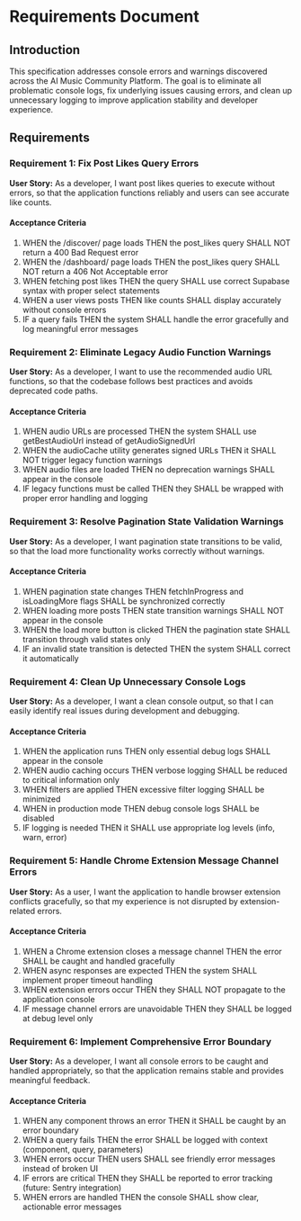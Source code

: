 # Requirements Document

## Introduction

This specification addresses console errors and warnings discovered across the AI Music Community Platform. The goal is to eliminate all problematic console logs, fix underlying issues causing errors, and clean up unnecessary logging to improve application stability and developer experience.

## Requirements

### Requirement 1: Fix Post Likes Query Errors

**User Story:** As a developer, I want post likes queries to execute without errors, so that the application functions reliably and users can see accurate like counts.

#### Acceptance Criteria

1. WHEN the /discover/ page loads THEN the post_likes query SHALL NOT return a 400 Bad Request error
2. WHEN the /dashboard/ page loads THEN the post_likes query SHALL NOT return a 406 Not Acceptable error
3. WHEN fetching post likes THEN the query SHALL use correct Supabase syntax with proper select statements
4. WHEN a user views posts THEN like counts SHALL display accurately without console errors
5. IF a query fails THEN the system SHALL handle the error gracefully and log meaningful error messages

### Requirement 2: Eliminate Legacy Audio Function Warnings

**User Story:** As a developer, I want to use the recommended audio URL functions, so that the codebase follows best practices and avoids deprecated code paths.

#### Acceptance Criteria

1. WHEN audio URLs are processed THEN the system SHALL use getBestAudioUrl instead of getAudioSignedUrl
2. WHEN the audioCache utility generates signed URLs THEN it SHALL NOT trigger legacy function warnings
3. WHEN audio files are loaded THEN no deprecation warnings SHALL appear in the console
4. IF legacy functions must be called THEN they SHALL be wrapped with proper error handling and logging

### Requirement 3: Resolve Pagination State Validation Warnings

**User Story:** As a developer, I want pagination state transitions to be valid, so that the load more functionality works correctly without warnings.

#### Acceptance Criteria

1. WHEN pagination state changes THEN fetchInProgress and isLoadingMore flags SHALL be synchronized correctly
2. WHEN loading more posts THEN state transition warnings SHALL NOT appear in the console
3. WHEN the load more button is clicked THEN the pagination state SHALL transition through valid states only
4. IF an invalid state transition is detected THEN the system SHALL correct it automatically

### Requirement 4: Clean Up Unnecessary Console Logs

**User Story:** As a developer, I want a clean console output, so that I can easily identify real issues during development and debugging.

#### Acceptance Criteria

1. WHEN the application runs THEN only essential debug logs SHALL appear in the console
2. WHEN audio caching occurs THEN verbose logging SHALL be reduced to critical information only
3. WHEN filters are applied THEN excessive filter logging SHALL be minimized
4. WHEN in production mode THEN debug console logs SHALL be disabled
5. IF logging is needed THEN it SHALL use appropriate log levels (info, warn, error)

### Requirement 5: Handle Chrome Extension Message Channel Errors

**User Story:** As a user, I want the application to handle browser extension conflicts gracefully, so that my experience is not disrupted by extension-related errors.

#### Acceptance Criteria

1. WHEN a Chrome extension closes a message channel THEN the error SHALL be caught and handled gracefully
2. WHEN async responses are expected THEN the system SHALL implement proper timeout handling
3. WHEN extension errors occur THEN they SHALL NOT propagate to the application console
4. IF message channel errors are unavoidable THEN they SHALL be logged at debug level only

### Requirement 6: Implement Comprehensive Error Boundary

**User Story:** As a developer, I want all console errors to be caught and handled appropriately, so that the application remains stable and provides meaningful feedback.

#### Acceptance Criteria

1. WHEN any component throws an error THEN it SHALL be caught by an error boundary
2. WHEN a query fails THEN the error SHALL be logged with context (component, query, parameters)
3. WHEN errors occur THEN users SHALL see friendly error messages instead of broken UI
4. IF errors are critical THEN they SHALL be reported to error tracking (future: Sentry integration)
5. WHEN errors are handled THEN the console SHALL show clear, actionable error messages
